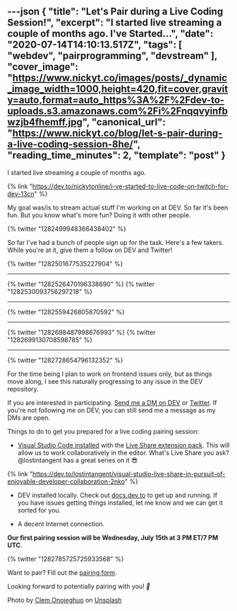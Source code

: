 ---json
{
  "title": "Let's Pair during a Live Coding Session!",
  "excerpt": "I started live streaming a couple of months ago.                                         I've Started...",
  "date": "2020-07-14T14:10:13.517Z",
  "tags": [
    "webdev",
    "pairprogramming",
    "devstream"
  ],
  "cover_image": "https://www.nickyt.co/images/posts/_dynamic_image_width=1000,height=420,fit=cover,gravity=auto,format=auto_https%3A%2F%2Fdev-to-uploads.s3.amazonaws.com%2Fi%2Fnqqvyinfbwzjb4fhemff.jpg",
  "canonical_url": "https://www.nickyt.co/blog/let-s-pair-during-a-live-coding-session-8he/",
  "reading_time_minutes": 2,
  "template": "post"
}
---

I started live streaming a couple of months ago.

{% link "https://dev.to/nickytonline/i-ve-started-to-live-code-on-twitch-for-dev-13cn" %}

My goal was/is to stream actual stuff I'm working on at DEV. So far it's been fun. But you know what's more fun? Doing it with other people.

{% twitter "1282499948366438402" %}

So far I've had a bunch of people sign up for the task. Here's a few takers. While you're at it, give them a follow on DEV and Twitter!

{% twitter "1282501677535227904" %}

<hr />

{% twitter "1282526470196338690" %}
{% twitter "1282530093756297218" %}

<hr />

{% twitter "1282559426805870592" %}

<hr />

{% twitter "1282698487998676993" %}
{% twitter "1282699130708598785" %}

<hr />

{% twitter "1282728654796132352" %}

For the time being I plan to work on frontend issues only, but as things move along, I see this naturally progressing to any    issue in the DEV repository.

If you are interested in participating. [Send me a DM on DEV](https://dev.to/connect/@nickytonline) or [Twitter](https://twitter.com/nickytonline). If you're not following me on DEV, you can still send me a message as my DMs are open.

Things to do to get you prepared for a live coding pairing session:

* [Visual Studio Code installed](https://code.visualstudio.com/download) with the [Live Share extension pack](https://marketplace.visualstudio.com/items?itemName=MS-vsliveshare.vsliveshare-pack). This will allow us to work collaboratively in the editor. What's Live Share you ask? @lostintangent has a great series on it 😎

{% link "https://dev.to/lostintangent/visual-studio-live-share-in-pursuit-of-enjoyable-developer-collaboration-2nko" %}

* DEV installed locally. Check out [docs.dev.to](https://docs.dev.to/installation/#installing-locally) to get up and running. If you have issues getting things installed, let me know and we can get it sorted for you.

* A decent Internet connection.

<b>Our first pairing session will be Wednesday, July 15th at 3 PM ET/7 PM UTC</b>.

{% twitter "1282785725725933568" %}

Want to pair? Fill out the [pairing form](https://iamdeveloper.com/pair).

Looking forward to potentially pairing with you! <i role="image">🍐</i>

Photo by [Clem Onojeghuo](https://unsplash.com/@clemono2?utm_source=unsplash&utm_medium=referral&utm_content=creditCopyText) on [Unsplash](https://unsplash.com/s/photos/pears?utm_source=unsplash&utm_medium=referral&utm_content=creditCopyText)
